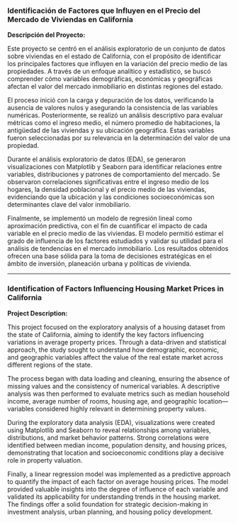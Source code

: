 ### Identificación de Factores que Influyen en el Precio del Mercado de Viviendas en California

**Descripción del Proyecto:**

Este proyecto se centró en el análisis exploratorio de un conjunto de datos sobre viviendas en el estado de California, con el propósito de identificar los principales factores que influyen en la variación del precio medio de las propiedades. A través de un enfoque analítico y estadístico, se buscó comprender cómo variables demográficas, económicas y geográficas afectan el valor del mercado inmobiliario en distintas regiones del estado.

El proceso inició con la carga y depuración de los datos, verificando la ausencia de valores nulos y asegurando la consistencia de las variables numéricas. Posteriormente, se realizó un análisis descriptivo para evaluar métricas como el ingreso medio, el número promedio de habitaciones, la antigüedad de las viviendas y su ubicación geográfica. Estas variables fueron seleccionadas por su relevancia en la determinación del valor de una propiedad.

Durante el análisis exploratorio de datos (EDA), se generaron visualizaciones con Matplotlib y Seaborn para identificar relaciones entre variables, distribuciones y patrones de comportamiento del mercado. Se observaron correlaciones significativas entre el ingreso medio de los hogares, la densidad poblacional y el precio medio de las viviendas, evidenciando que la ubicación y las condiciones socioeconómicas son determinantes clave del valor inmobiliario.

Finalmente, se implementó un modelo de regresión lineal como aproximación predictiva, con el fin de cuantificar el impacto de cada variable en el precio medio de las viviendas. El modelo permitió estimar el grado de influencia de los factores estudiados y validar su utilidad para el análisis de tendencias en el mercado inmobiliario. Los resultados obtenidos ofrecen una base sólida para la toma de decisiones estratégicas en el ámbito de inversión, planeación urbana y políticas de vivienda.

---

### Identification of Factors Influencing Housing Market Prices in California

**Project Description:**

This project focused on the exploratory analysis of a housing dataset from the state of California, aiming to identify the key factors influencing variations in average property prices. Through a data-driven and statistical approach, the study sought to understand how demographic, economic, and geographic variables affect the value of the real estate market across different regions of the state.

The process began with data loading and cleaning, ensuring the absence of missing values and the consistency of numerical variables. A descriptive analysis was then performed to evaluate metrics such as median household income, average number of rooms, housing age, and geographic location—variables considered highly relevant in determining property values.

During the exploratory data analysis (EDA), visualizations were created using Matplotlib and Seaborn to reveal relationships among variables, distributions, and market behavior patterns. Strong correlations were identified between median income, population density, and housing prices, demonstrating that location and socioeconomic conditions play a decisive role in property valuation.

Finally, a linear regression model was implemented as a predictive approach to quantify the impact of each factor on average housing prices. The model provided valuable insights into the degree of influence of each variable and validated its applicability for understanding trends in the housing market. The findings offer a solid foundation for strategic decision-making in investment analysis, urban planning, and housing policy development.
